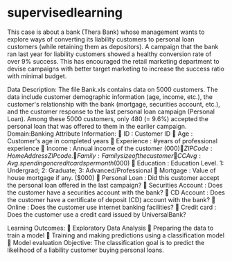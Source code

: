 # supervisedlearning
This case is about a bank (Thera Bank) whose management wants to explore ways of converting its liability customers to personal loan customers (while retaining them as depositors). A campaign that the bank ran last year for liability customers showed a healthy conversion rate of over 9% success. This has encouraged the retail marketing department to devise campaigns with better target marketing to increase the success ratio with minimal budget.

Data Description:
The file Bank.xls contains data on 5000 customers. The data include customer
demographic information (age, income, etc.), the customer's relationship with the bank
(mortgage, securities account, etc.), and the customer response to the last personal loan
campaign (Personal Loan). Among these 5000 customers, only 480 (= 9.6%) accepted
the personal loan that was offered to them in the earlier campaign.
Domain:Banking
Attribute Information:
 ID : Customer ID
 Age : Customer's age in completed years
 Experience : #years of professional experience
 Income : Annual income of the customer ($000)
 ZIP Code : Home Address ZIP code.
 Family : Family size of the customer
 CCAvg : Avg. spending on credit cards per month ($000)
 Education : Education Level. 1: Undergrad; 2: Graduate;
 3: Advanced/Professional
 Mortgage : Value of house mortgage if any. ($000)
 Personal Loan : Did this customer accept the personal loan offered in the
 last campaign?
 Securities Account : Does the customer have a securities account with the bank?
 CD Account : Does the customer have a certificate of deposit (CD)
 account with the bank?
 Online : Does the customer use internet banking facilities?
 Credit card : Does the customer use a credit card issued by UniversalBank?

Learning Outcomes:
 Exploratory Data Analysis
 Preparing the data to train a model
 Training and making predictions using a classification model
 Model evaluation
Objective:
The classification goal is to predict the likelihood of a liability customer buying personal
loans.
